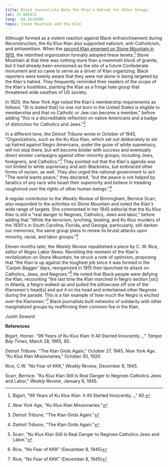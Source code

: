 ```yaml
---
title: Black Journalists Note the Klan's Hatred for Other Groups
lat: 33.805423
long: -84.1634489
topic: Stone Mountain and the Klan
---
```

Although formed as a violent reaction against Black enfranchisement during Reconstruction, the Ku Klux Klan also supported nativism, anti-Catholicism, and antisemitism. When the [second Klan emerged on Stone Mountain in 1915](https://falseimage.pennds.org/essay/Fiery-Crosses-Symbolize-a-Revival-on-Stone-Mountain), the rebirthed organization formally adopted these tenets.[^1] Stone Mountain at that time was nothing more than a mammoth block of granite, but it had already been envisioned as the site of a future Confederate monument and so came to serve as a driver of Klan organizing. Black reporters were keenly aware that they were not alone in being targeted by the Klan's hatred. They frequently reminded their readers of the scope of the Klan's hostilities, painting the Klan as a fringe hate group that threatened wide swathes of US society.

In 1920, the _New York Age_ noted the Klan's membership requirements as follows: "[It is stated that] no one not born in the United States is eligible to membership and that no Catholic or Jew can become a member," before adding "this is a discreditable reflection on native Americans and a badge of distinction for Catholics and Jews."[^2]

In a different tone, the _Detroit Tribune_ wrote in October of 1945, "Organizations, such as the Ku Klux Klan, which set out deliberately to stir up hatred against Negro Americans, under the guise of white supremacy, will not stop there, but will become bolder with success and eventually direct sinister campaigns against other minority groups, including Jews, foreigners, and Catholics."[^3] They pointed out that the Klan's agenda was not limited to white supremacy and anti-Blackness, but embraced other forms of racism, as well. They also urged the national government to act: "The world wants peace," they declared, "but the peace is not helped by fanatics of any race who boast their superiority and believe in treading roughshod over the rights of other human beings."[^4]

A regular contributor to the _Weekly Review_ of Birmingham, Bernice Scarr, also responded to the activities on Stone Mountain and noted the Klan's wide range of targets. She commented in her 1945 editorial that the Ku Klux Klan is still a "real danger to Negroes, Catholics, Jews and labor," before adding that "While the terrorism, lynching, beating, and Ku Klux murders of the 1930's in South Carolina, Florida, and Georgia, particularly, still darken our memories, the same group plans to renew its brutal attacks upon minority, racial, and labor groups."[^5]

Eleven months later, the _Weekly Review_ republished a piece by C. W. Rice, editor of _Negro Labor News_. Revisiting the moment of the Klan's revitalization on Stone Mountain, he struck a note of optimism, proposing that "the Klan is up against the toughest job since it was formed in the 'Carpet-Bagger' days, reorganized in 1915 then launched its attack on Catholics, Jews, and Negroes."[^6] He noted that Black people were defying the Klan, recounting "the last time the Klan marched in Negro section \[sic\] in Atlanta, a Negro walked up and pulled the pillowcase off one of the Klansmen's head\[s\] and put it on his head and entertained other Negroes during the parade. This is a fair example of how much the Negro is excited over the Klansmen."[^7] Black
journalists built networks of solidarity with other marginalized groups by reaffirming their common foe in the Klan.

_Justin Seward_

**References**

Bigart, Homer. "99 Years of Ku Klux Klan: It All Started Innocently...," _Tampa Bay Times_, March 28, 1965, 60.

_Detroit Tribune_. "The Klan Girds Again," October 27, 1945. _New York Age_. "Ku Klux Klan Missionaries," October 30, 1920.

Rice, C.W. "No Fear of KKK," _Weekly Review_, December 8, 1945.

Scarr, Bernice. "Ku Klux Klan Still Is Real Danger to Negroes Catholics Jews and Labor," _Weekly Review_, January 6, 1945.

[^1]: Bigart, "99 Years of Ku Klux Klan: It All Started Innocently...,"
    60.

[^2]: *New York Age*, "Ku Klux Klan Missionaries."

[^3]: *Detroit Tribune*, "The Klan Girds Again."

[^4]: *Detroit Tribune*, "The Klan Girds Again."

[^5]: Scarr, "Ku Klux Klan Still Is Real Danger to Negroes Catholics
    Jews and Labor."

[^6]: Rice, "No Fear of KKK" (December 8, 1945)

[^7]: Rice, "No Fear of KKK" (December 8, 1945)
